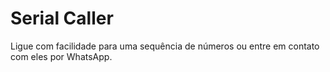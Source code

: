# Serial Caller

Ligue com facilidade para uma sequência de números ou entre em contato com eles por WhatsApp.
